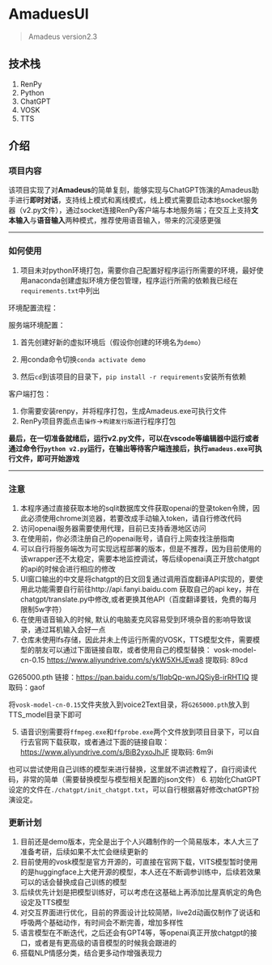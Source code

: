 # AmaduesUI
>Amadeus version2.3

## 技术栈
1. RenPy
2. Python
3. ChatGPT
4. VOSK
5. TTS

## 介绍

### 项目内容
该项目实现了对**Amadeus**的简单复刻，能够实现与ChatGPT饰演的Amadeus助手进行**即时对话**，支持线上模式和离线模式，线上模式需要启动本地socket服务器（v2.py文件），通过socket连接RenPy客户端与本地服务端；在交互上支持**文本输入**与**语音输入**两种模式，推荐使用语音输入，带来的沉浸感更强

***
### 如何使用
1. 项目未对python环境打包，需要你自己配置好程序运行所需要的环境，最好使用anaconda创建虚拟环境方便包管理，程序运行所需的依赖我已经在`requirements.txt`中列出

环境配置流程：

服务端环境配置：
1. 首先创建好新的虚拟环境后（假设你创建的环境名为`demo`）

2. 用conda命令切换`conda activate demo`

3. 然后`cd`到该项目的目录下，`pip install -r requirements`安装所有依赖


客户端打包：
1. 你需要安装renpy，并将程序打包，生成Amadeus.exe可执行文件
2. RenPy项目界面点击`操作`->`构建发行版`进行程序打包

**最后，在一切准备就绪后，运行v2.py文件，可以在vscode等编辑器中运行或者通过命令行`python v2.py`运行，在输出等待客户端连接后，执行`amadeus.exe`可执行文件，即可开始游戏**

***
### 注意
1. 本程序通过直接获取本地的sqlit数据库文件获取openai的登录token令牌，因此必须使用chrome浏览器，若要改成手动输入token，请自行修改代码
2. 访问openai服务器需要使用代理，目前已支持香港地区访问
3. 在使用前，你必须注册自己的openai账号，请自行上网查找注册指南
4. 可以自行将服务端改为可实现远程部署的版本，但是不推荐，因为目前使用的该wrapper还不太稳定，需要本地监控调试，等后续openai真正开放chatgpt的api的时候会进行相应的修改
5. UI窗口输出的中文是将chatgpt的日文回复通过调用百度翻译API实现的，要使用此功能需要自行前往http://api.fanyi.baidu.com 获取自己的api key，并在chatgpt/translate.py中修改,或者更换其他API（百度翻译要钱，免费的每月限制5w字符）
6. 在使用语音输入的时候, 默认的电脑麦克风容易受到环境杂音的影响导致误录，通过耳机输入会好一点
7. 仓库未使用lfs存储，因此并未上传运行所需的VOSK，TTS模型文件，需要模型的朋友可以通过下面链接自取，或者使用自己的模型替换：
vosk-model-cn-0.15
https://www.aliyundrive.com/s/ykW5XHJEwa8
提取码: 89cd

G265000.pth
链接：https://pan.baidu.com/s/1IqbQp-wnJQSiyB-irRHTIQ 
提取码：gaof

将`vosk-model-cn-0.15`文件夹放入到voice2Text目录，将`G265000.pth`放入到TTS_model目录下即可

5. 语音识别需要将`ffmpeg.exe`和`ffprobe.exe`两个文件放到项目目录下，可以自行去官网下载获取，或者通过下面的链接自取：
https://www.aliyundrive.com/s/BiB2yxoJhJF
提取码: 6m9i

也可以尝试使用自己训练的模型来进行替换，这里就不讲述教程了，自行阅读代码，非常的简单（需要替换模型与模型相关配置的json文件）
6. 初始化ChatGPT设定的文件在`./chatgpt/init_chatgpt.txt`，可以自行根据喜好修改chatGPT扮演设定。

### 更新计划
1. 目前还是demo版本，完全是出于个人兴趣制作的一个简易版本，本人大三了准备考研，后续如果不太忙会继续更新的
2. 目前使用的vosk模型是官方开源的，可直接在官网下载，VITS模型暂时使用的是huggingface上大佬开源的模型，本人还在不断调参训练中，后续若效果可以的话会替换成自己训练的模型
3. 后续优先计划是把模型训练好，可以考虑在这基础上再添加比屋真帆定的角色设定及TTS模型
4. 对交互界面进行优化，目前的界面设计比较简陋，live2d动画仅制作了说话和呼吸两个基础动作，有时间会不断完善，增加多样性
5. 语言模型在不断迭代，之后还会有GPT4等，等openai真正开放chatgpt的接口，或者是有更高级的语音模型的时候我会跟进的
6. 搭载NLP情感分类，结合更多动作增强表现力
